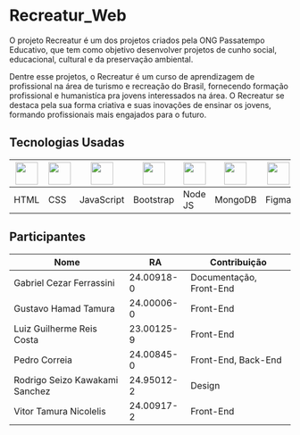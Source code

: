 ﻿# Recreatur_Web
O projeto Recreatur é um dos projetos criados pela ONG Passatempo Educativo, que tem como objetivo
desenvolver projetos de cunho social, educacional, cultural e da preservação ambiental. 

Dentre esse projetos, o Recreatur é um curso de aprendizagem de profissional na área de turismo e
recreação do Brasil, fornecendo formação profissional e humanistíca pra jovens interessados na área.
O Recreatur se destaca pela sua forma criativa e suas inovações de ensinar os jovens, formando profissionais
mais engajados para o futuro.

## Tecnologias Usadas
| <img src="https://cdn.jsdelivr.net/gh/devicons/devicon@latest/icons/html5/html5-original.svg" width="40"/> | <img src="https://cdn.jsdelivr.net/gh/devicons/devicon@latest/icons/css3/css3-original.svg" width="40"/> | <img src="https://cdn.jsdelivr.net/gh/devicons/devicon@latest/icons/javascript/javascript-original.svg" width="40"/> | <img src="https://cdn.jsdelivr.net/gh/devicons/devicon@latest/icons/bootstrap/bootstrap-original.svg" width="40"/> | <img src="https://cdn.jsdelivr.net/gh/devicons/devicon@latest/icons/nodejs/nodejs-original.svg" width="40"/> | <img src="https://cdn.jsdelivr.net/gh/devicons/devicon@latest/icons/mongodb/mongodb-original.svg" width="40"/> | <img src="https://cdn.jsdelivr.net/gh/devicons/devicon@latest/icons/figma/figma-original.svg" width="40"/> |
|-----------------------------------------------------------------------------------------------------------|-----------------------------------------------------------------------------------------------------------|---------------------------------------------------------------------------------------------------------------|--------------------------------------------------------------------------------------------------------------|-----------------------------------------------------------------------------------------------------------|-------------------------------------------------------------------------------------------------------------|----------------------------------------------------------------------------------------------------------|
| HTML                                                                                                       | CSS                                                                                                        | JavaScript                                                                                                   | Bootstrap                                                                                                    | Node JS                                                                                                     | MongoDB                                                                                                      | Figma                                                                                                     |

## Participantes

| Nome                         | RA       | Contribuição          |
|------------------------------|----------|-----------------------|
|Gabriel Cezar Ferrassini      |24.00918-0|Documentação, Front-End|
|Gustavo Hamad Tamura          |24.00006-0|Front-End              |
|Luiz Guilherme Reis Costa     |23.00125-9|Front-End              |
|Pedro Correia                 |24.00845-0|Front-End, Back-End    |
|Rodrigo Seizo Kawakami Sanchez|24.95012-2|Design                 |
|Vitor Tamura Nicolelis        |24.00917-2|Front-End              |
